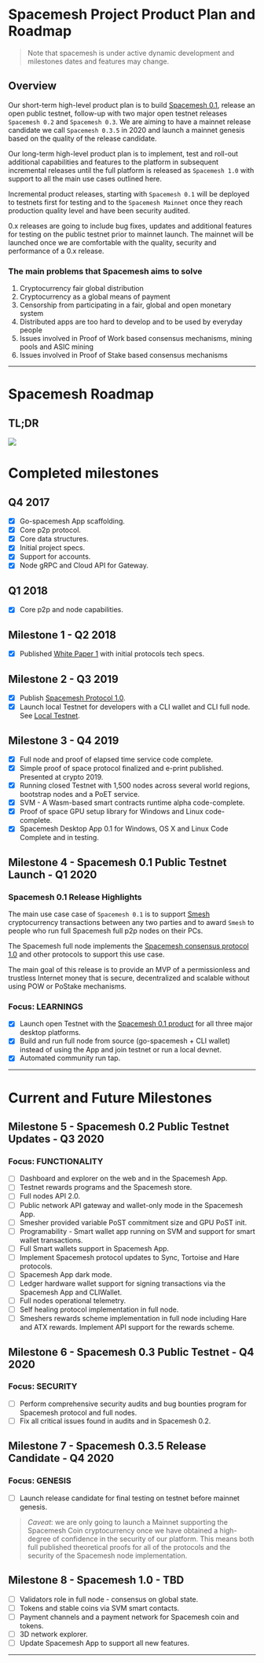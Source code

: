 # Spacemesh Project Product Plan and Roadmap

> Note that spacemesh is under active dynamic development and milestones dates and features may change.

## Overview
Our short-term high-level product plan is to build [Spacemesh 0.1](spacemesh01.md), release an open public testnet, follow-up with two major open testnet releases `Spacemesh 0.2` and `Spacemesh 0.3`. We are aiming to have a mainnet release candidate we call `Spacemesh 0.3.5` in 2020 and launch a mainnet genesis based on the quality of the release candidate.

Our long-term high-level product plan is to implement, test and roll-out additional capabilities and features to the platform in subsequent incremental releases until the full platform is released as `Spacemesh 1.0` with support to all the main use cases outlined here.

Incremental product releases, starting with `Spacemesh 0.1` will be deployed to testnets first for testing and to the `Spacemesh Mainnet` once they reach production quality level and have been security audited.

0.x releases are going to include bug fixes, updates and additional features for testing on the public testnet prior to mainnet launch. The mainnet will be launched once we are comfortable with the quality, security and performance of a 0.x release.

### The main problems that Spacemesh aims to solve
1. Cryptocurrency fair global distribution
2. Cryptocurrency as a global means of payment
3. Censorship from participating in a fair, global and open monetary system
4. Distributed apps are too hard to develop and to be used by everyday people
5. Issues involved in Proof of Work based consensus mechanisms, mining pools and ASIC mining
6. Issues involved in Proof of Stake based consensus mechanisms

---

# Spacemesh Roadmap

## TL;DR

![](https://raw.githubusercontent.com/spacemeshos/product/master/resources/roadmap2019_1.png)

# Completed milestones

## Q4 2017
- [x] Go-spacemesh App scaffolding.
- [x] Core p2p protocol.
- [x] Core data structures.
- [x] Initial project specs.
- [x] Support for accounts.
- [x] Node gRPC and Cloud API for Gateway.

## Q1 2018
- [x] Core p2p and node capabilities.

## Milestone 1  - Q2 2018
- [x] Published [White Paper 1](https://spacemesh.io/whitepaper1/) with initial protocols tech specs.

## Milestone 2 - Q3 2019
- [x] Publish [Spacemesh Protocol 1.0](https://spacemesh.io/spacemesh-protocol-v1-0/).
- [x] Launch local Testnet for developers with a CLI wallet and CLI full node. See [Local Testnet](https://testnet.spacemesh.io/#/local).

## Milestone 3 - Q4 2019
- [x] Full node and proof of elapsed time service code complete.
- [x] Simple proof of space protocol finalized and e-print published. Presented at crypto 2019.
- [x] Running closed Testnet with 1,500 nodes across several world regions, bootstrap nodes and a PoET service.
- [x] SVM - A Wasm-based smart contracts runtime alpha code-complete.
- [x] Proof of space GPU setup library for Windows and Linux code-complete.
- [x] Spacemesh Desktop App 0.1 for Windows, OS X and Linux Code Complete and in testing.

## Milestone 4 - Spacemesh 0.1 Public Testnet Launch - Q1 2020

### Spacemesh 0.1 Release Highlights

The main use case case of `Spacemesh 0.1` is to support [Smesh](spacemesh_coin.md) cryptocurrency transactions between any two parties and to award `Smesh` to people who run full Spacemesh full p2p nodes on their PCs.

The Spacemesh full node implements the [Spacemesh consensus protocol 1.0](https://spacemesh.io/spacemesh-protocol-v1-0/) and other protocols to support this use case.

The main goal of this release is to provide an MVP of a permissionless and trustless Internet money that is secure, decentralized and scalable without using POW or PoStake mechanisms.

### Focus: LEARNINGS
- [x] Launch open Testnet with the [Spacemesh 0.1 product](https://testnet.spacemesh.io) for all three major desktop platforms.
- [x] Build and run full node from source (go-spacemesh + CLI wallet) instead of using the App and join testnet or run a local devnet.
- [x] Automated community run tap.

----

# Current and Future Milestones

## Milestone 5 - Spacemesh 0.2 Public Testnet Updates - Q3 2020
### Focus: FUNCTIONALITY
- [ ] Dashboard and explorer on the web and in the Spacemesh App.
- [ ] Testnet rewards programs and the Spacemesh store.
- [ ] Full nodes API 2.0.
- [ ] Public network API gateway and wallet-only mode in the Spacemesh App.
- [ ] Smesher provided variable PoST commitment size and GPU PoST init.
- [ ] Programability - Smart wallet app running on SVM and support for smart wallet transactions.
- [ ] Full Smart wallets support in Spacemesh App.
- [ ] Implement Spacemesh protocol updates to Sync, Tortoise and Hare protocols.
- [ ] Spacemesh App dark mode.
- [ ] Ledger hardware wallet support for signing transactions via the Spacemesh App and CLIWallet.
- [ ] Full nodes operational telemetry.  
- [ ] Self healing protocol implementation in full node.
- [ ] Smeshers rewards scheme implementation in full node including Hare and ATX rewards. Implement API support for the rewards scheme.

## Milestone 6 - Spacemesh 0.3 Public Testnet - Q4 2020
### Focus: SECURITY
- [ ] Perform comprehensive security audits and bug bounties program for Spacemesh protocol and full nodes.
- [ ] Fix all critical issues found in audits and in Spacemesh 0.2.

## Milestone 7 - Spacemesh 0.3.5 Release Candidate - Q4 2020

### Focus: GENESIS
- [ ] Launch release candidate for final testing on testnet before mainnet genesis.

> *Caveat*: we are only going to launch a Mainnet supporting the Spacemesh Coin cryptocurrency once we have obtained a high-degree of confidence in the security of our platform. This means both full published theoretical proofs for all of the protocols and the security of the Spacemesh node implementation.

## Milestone 8 - Spacemesh 1.0 - TBD
- [ ] Validators role in full node - consensus on global state.
- [ ] Tokens and stable coins via SVM smart contacts.
- [ ] Payment channels and a payment network for Spacemesh coin and tokens.
- [ ] 3D network explorer.
- [ ] Update Spacemesh App to support all new features.
----
